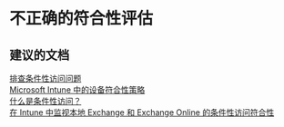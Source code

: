 <properties
    pageTitle="Incorrect compliance evaluation"
    description="不正确的符合性评估"
    service="microsoft.intune"
    resource="intune"
    authors="mackie1604"
    displayOrder=""
    selfHelpType="generic"
    supportTopicIds="32435307"
    resourceTags=""
    productPesIds="15584"
    cloudEnvironments="public"
/>


# <a name="incorrect-compliance-evaluation"></a>不正确的符合性评估

## <a name="recommended-documents"></a>**建议的文档**

[排查条件性访问问题](https://docs.microsoft.com/intune-classic/troubleshoot/troubleshoot-conditional-access)<br>
[Microsoft Intune 中的设备符合性策略](https://docs.microsoft.com/intune/deploy-use/introduction-to-device-compliance-policies-in-microsoft-intune)<br>
[什么是条件性访问？](https://docs.microsoft.com/intune/conditional-access)<br>
[在 Intune 中监视本地 Exchange 和 Exchange Online 的条件性访问符合性](https://docs.microsoft.com/intune/conditional-access-exchange-monitor)<br>





